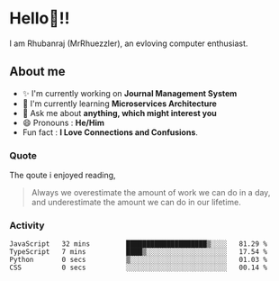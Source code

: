 <!-- <img src="images/banner.png" width="100%" /> -->
  
  
# Hello:wave:!!
I am Rhubanraj (MrRhuezzler), an evloving computer enthusiast.

## About me
- :sparkles: I'm currently working on **Journal Management System**
- :book: I'm currently learning **Microservices Architecture**
- :speech_balloon: Ask me about **anything, which might interest you**
- :smile: Pronouns : **He/Him**
- Fun fact : **I Love Connections and Confusions**.

<!--
## Skills

## Drop a, Hi !
-->

### Quote
The qoute i enjoyed reading,
>  Always we overestimate the amount of work we can do in a day,  
>  and underestimate the amount we can do in our lifetime.

### Activity
<!--START_SECTION:waka-->

```text
JavaScript   32 mins         ████████████████████▒░░░░   81.29 %
TypeScript   7 mins          ████▒░░░░░░░░░░░░░░░░░░░░   17.54 %
Python       0 secs          ▒░░░░░░░░░░░░░░░░░░░░░░░░   01.03 %
CSS          0 secs          ░░░░░░░░░░░░░░░░░░░░░░░░░   00.14 %
```

<!--END_SECTION:waka-->
